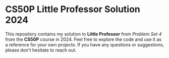 # CS50P Little Professor Solution 2024

This repository contains my solution to **Little Professor** from _Problem Set 4_ from the **CS50P** course in 2024.
Feel free to explore the code and use it as a reference for your own projects. If you have any questions or suggestions, please don't hesitate to reach out.
